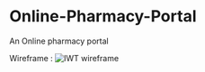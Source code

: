 # Online-Pharmacy-Portal

An Online pharmacy portal

Wireframe :
![IWT wireframe](https://user-images.githubusercontent.com/73662613/132163773-1bd7bbfa-857c-400a-9bf8-01987935933e.jpg)
